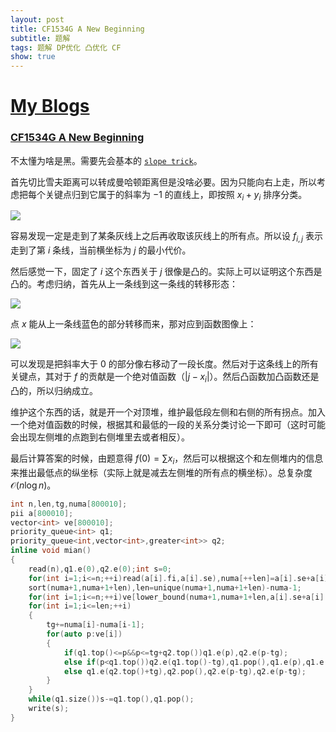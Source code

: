 ```yaml
---
layout: post
title: CF1534G A New Beginning
subtitle: 题解
tags: 题解 DP优化 凸优化 CF
show: true
---
```


# [My Blogs](https://www.cnblogs.com/WrongAnswer90/p/18240435)

### [CF1534G A New Beginning](https://www.luogu.com.cn/problem/CF1534G)

不太懂为啥是黑。需要先会基本的 [`slope trick`](https://www.luogu.com.cn/problem/P4597)。

首先切比雪夫距离可以转成曼哈顿距离但是没啥必要。因为只能向右上走，所以考虑把每个关键点归到它属于的斜率为 $-1$ 的直线上，即按照 $x_i+y_i$ 排序分类。

![](https://s2.loli.net/2024/06/10/nuYByiNWr4cEK6Q.png)

容易发现一定是走到了某条灰线上之后再收取该灰线上的所有点。所以设 $f_{i,j}$ 表示走到了第 $i$ 条线，当前横坐标为 $j$ 的最小代价。

然后感觉一下，固定了 $i$ 这个东西关于 $j$ 很像是凸的。实际上可以证明这个东西是凸的。考虑归纳，首先从上一条线到这一条线的转移形态：

![](https://s2.loli.net/2024/06/10/cy5LuNZj7d8DpIW.png)

点 $x$ 能从上一条线蓝色的部分转移而来，那对应到函数图像上：

![](https://s2.loli.net/2024/06/10/tgNYJMHo1GcEj8u.png)

可以发现是把斜率大于 $0$ 的部分像右移动了一段长度。然后对于这条线上的所有关键点，其对于 $f$ 的贡献是一个绝对值函数（$\lvert j-x_i\rvert$）。然后凸函数加凸函数还是凸的，所以归纳成立。

维护这个东西的话，就是开一个对顶堆，维护最低段左侧和右侧的所有拐点。加入一个绝对值函数的时候，根据其和最低的一段的关系分类讨论一下即可（这时可能会出现左侧堆的点跑到右侧堆里去或者相反）。

最后计算答案的时候，由题意得 $f(0)=\sum x_i$，然后可以根据这个和左侧堆内的信息来推出最低点的纵坐标（实际上就是减去左侧堆的所有点的横坐标）。总复杂度 $\mathcal O(n\log n)$。

```cpp
int n,len,tg,numa[800010];
pii a[800010];
vector<int> ve[800010];
priority_queue<int> q1;
priority_queue<int,vector<int>,greater<int>> q2;
inline void mian()
{
	read(n),q1.e(0),q2.e(0);int s=0;
	for(int i=1;i<=n;++i)read(a[i].fi,a[i].se),numa[++len]=a[i].se+a[i].fi,s+=a[i].fi;
	sort(numa+1,numa+1+len),len=unique(numa+1,numa+1+len)-numa-1;
	for(int i=1;i<=n;++i)ve[lower_bound(numa+1,numa+1+len,a[i].se+a[i].fi)-numa].eb(a[i].fi);
	for(int i=1;i<=len;++i)
	{
		tg+=numa[i]-numa[i-1];
		for(auto p:ve[i])
		{
			if(q1.top()<=p&&p<=tg+q2.top())q1.e(p),q2.e(p-tg);
			else if(p<q1.top())q2.e(q1.top()-tg),q1.pop(),q1.e(p),q1.e(p);
			else q1.e(q2.top()+tg),q2.pop(),q2.e(p-tg),q2.e(p-tg);
		}
	}
	while(q1.size())s-=q1.top(),q1.pop();
	write(s);
}
```